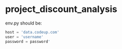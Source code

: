 # project_discount_analysis

env.py should be:

```python
host = 'data.codeup.com'
user = 'username'
password = password'
```